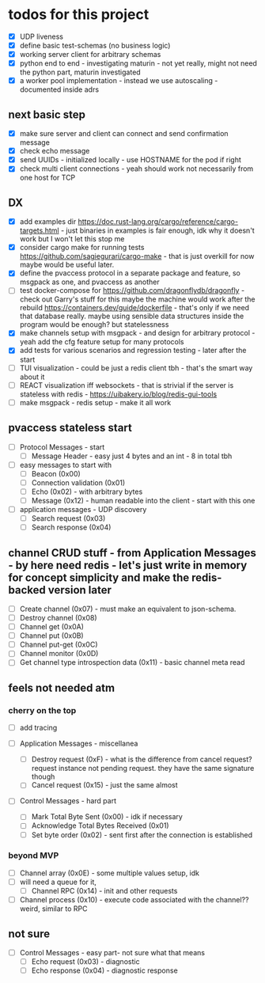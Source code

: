 
# todos for this project

- [x] UDP liveness
- [x] define basic test-schemas (no business logic)
- [x] working server client for arbitrary schemas
- [x] python end to end - investigating maturin - not yet really, might not need the python part, maturin investigated
- [x] a worker pool implementation - instead we use autoscaling - documented inside adrs

## next basic step

- [x] make sure server and client can connect and send confirmation message
- [x] check echo message
- [x] send UUIDs - initialized locally - use HOSTNAME for the pod if right
- [x] check multi client connections - yeah should work not necessarily from one host for TCP

## DX

- [x] add examples dir <https://doc.rust-lang.org/cargo/reference/cargo-targets.html> - just binaries in examples is fair enough, idk why it doesn't work but I won't let this stop me
- [x] consider cargo make for running tests <https://github.com/sagiegurari/cargo-make> - that is just overkill for now maybe would be useful later.
- [x] define the pvaccess protocol in a separate package and feature, so msgpack as one, and pvaccess as another
- [ ] test docker-compose for <https://github.com/dragonflydb/dragonfly> - check out Garry's stuff for this maybe the machine would work after the rebuild <https://containers.dev/guide/dockerfile> - that's only if we need that database really. maybe using sensible data structures inside the program would be enough? but statelessness
- [x] make channels setup with msgpack - and design for arbitrary protocol - yeah add the cfg feature setup for many protocols
- [x] add tests for various scenarios and regression testing - later after the start
- [ ] TUI visualization - could be just a redis client tbh - that's the smart way about it
- [ ] REACT visualization iff websockets - that is strivial if the server is stateless with redis - <https://uibakery.io/blog/redis-gui-tools>
- [ ] make msgpack - redis setup - make it all work

## pvaccess stateless start

- [ ] Protocol Messages - start
  - [ ] Message Header - easy just 4 bytes and an int - 8 in total tbh

- [ ] easy messages to start with
  - [ ] Beacon (0x00)
  - [ ] Connection validation (0x01)
  - [ ] Echo (0x02) - with arbitrary bytes
  - [ ] Message (0x12)  - human readable into the client - start with this one

- [ ] application messages - UDP discovery
  - [ ] Search request (0x03)
  - [ ] Search response (0x04)

## channel CRUD stuff - from Application Messages - by here need redis - let's just write in memory for concept simplicity and make the redis-backed version later

- [ ] Create channel (0x07) - must make an equivalent to json-schema.
- [ ] Destroy channel (0x08)
- [ ] Channel get (0x0A)
- [ ] Channel put (0x0B)
- [ ] Channel put-get (0x0C)
- [ ] Channel monitor (0x0D)
- [ ] Get channel type introspection data (0x11) - basic channel meta read

## feels not needed atm

### cherry on the top

- [ ] add tracing

- [ ] Application Messages  - miscellanea
  - [ ] Destroy request (0xF) - what is the difference from cancel request? request instance not pending request. they have the same signature though
  - [ ] Cancel request (0x15)  - just the same almost

- [ ] Control Messages  - hard part
  - [ ] Mark Total Byte Sent (0x00) - idk if necessary
  - [ ] Acknowledge Total Bytes Received (0x01)
  - [ ] Set byte order (0x02) - sent first after the connection is established

### beyond MVP

- [ ] Channel array (0x0E)  - some multiple values setup, idk
- [ ] will need a queue for it,
  - [ ] Channel RPC (0x14)   - init and other requests
- [ ] Channel process (0x10) - execute code associated with the channel?? weird, similar to RPC

## not sure

- [ ] Control Messages  - easy part- not sure what that means
  - [ ] Echo request (0x03) - diagnostic
  - [ ] Echo response (0x04) - diagnostic response
